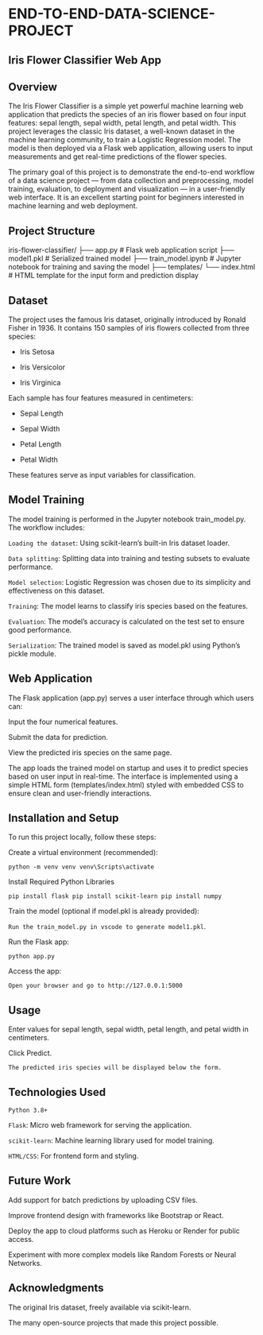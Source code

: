 # END-TO-END-DATA-SCIENCE-PROJECT


## Iris Flower Classifier Web App

## Overview

The Iris Flower Classifier is a simple yet powerful machine learning web application that predicts the species of an iris flower based on four input features: sepal length, sepal width, petal length, and petal width. This project leverages the classic Iris dataset, a well-known dataset in the machine learning community, to train a Logistic Regression model. The model is then deployed via a Flask web application, allowing users to input measurements and get real-time predictions of the flower species.

The primary goal of this project is to demonstrate the end-to-end workflow of a data science project — from data collection and preprocessing, model training, evaluation, to deployment and visualization — in a user-friendly web interface. It is an excellent starting point for beginners interested in machine learning and web deployment.

## Project Structure

iris-flower-classifier/
├── app.py               # Flask web application script
├── model1.pkl            # Serialized trained model
├── train_model.ipynb    # Jupyter notebook for training and saving the model
├── templates/
    └── index.html       # HTML template for the input form and prediction display

## Dataset

The project uses the famous Iris dataset, originally introduced by Ronald Fisher in 1936. It contains 150 samples of iris flowers collected from three species:

* Iris Setosa

* Iris Versicolor

* Iris Virginica

Each sample has four features measured in centimeters:

* Sepal Length

* Sepal Width

* Petal Length

* Petal Width

These features serve as input variables for classification.

## Model Training

The model training is performed in the Jupyter notebook train_model.py. The workflow includes:

`Loading the dataset`: Using scikit-learn’s built-in Iris dataset loader.

`Data splitting`: Splitting data into training and testing subsets to evaluate performance.

`Model selection`: Logistic Regression was chosen due to its simplicity and effectiveness on this dataset.

`Training`: The model learns to classify iris species based on the features.

`Evaluation`: The model’s accuracy is calculated on the test set to ensure good performance.

`Serialization`: The trained model is saved as model.pkl using Python’s pickle module.

## Web Application

The Flask application (app.py) serves a user interface through which users can:

Input the four numerical features.

Submit the data for prediction.

View the predicted iris species on the same page.

The app loads the trained model on startup and uses it to predict species based on user input in real-time. The interface is implemented using a simple HTML form (templates/index.html) styled with embedded CSS to ensure clean and user-friendly interactions.

## Installation and Setup

To run this project locally, follow these steps:

Create a virtual environment (recommended):

`python -m venv venv
venv\Scripts\activate`

 Install Required Python Libraries

`pip install flask
pip install scikit-learn
pip install numpy`

Train the model (optional if model.pkl is already provided):

`Run the train_model.py in vscode to generate model1.pkl`.

Run the Flask app:

`python app.py`

Access the app:

`Open your browser and go to http://127.0.0.1:5000`

## Usage

Enter values for sepal length, sepal width, petal length, and petal width in centimeters.

Click Predict.

`The predicted iris species will be displayed below the form.`

## Technologies Used

`Python 3.8+`

`Flask`: Micro web framework for serving the application.

`scikit-learn`: Machine learning library used for model training.

`HTML/CSS`: For frontend form and styling.

## Future Work

Add support for batch predictions by uploading CSV files.

Improve frontend design with frameworks like Bootstrap or React.

Deploy the app to cloud platforms such as Heroku or Render for public access.

Experiment with more complex models like Random Forests or Neural Networks.

## Acknowledgments

The original Iris dataset, freely available via scikit-learn.

The many open-source projects that made this project possible.










